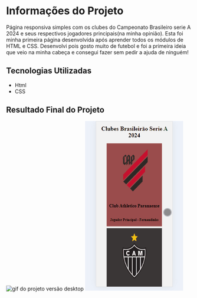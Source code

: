 # Informações do Projeto

Página responsiva simples com os clubes do Campeonato Brasileiro serie A 2024 e seus respectivos jogadores principais(na minha opinião). Esta foi minha primeira página desenvolvida após aprender todos os módulos de HTML e CSS. Desenvolvi pois gosto muito de futebol e foi a primeira ideia que veio na minha cabeça e consegui fazer sem pedir a ajuda de ninguém!

## Tecnologias Utilizadas

- Html
- CSS

## Resultado Final do Projeto

<img src="./src/images/tela-desktop.gif" alt="gif do projeto versão desktop">

<img src="./src/images/tela-mobile.gif" alt="gif do projeto versão mobile">